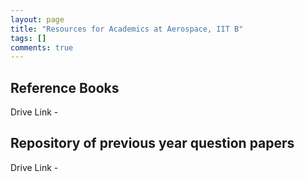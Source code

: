 ```yaml
---
layout: page
title: "Resources for Academics at Aerospace, IIT B"
tags: []
comments: true
---
```

## Reference Books
Drive Link - 
## Repository of previous year question papers
Drive Link - 
